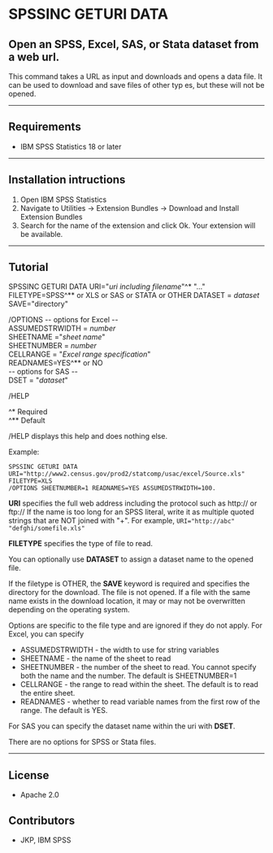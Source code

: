 # SPSSINC GETURI DATA
## Open an SPSS, Excel, SAS, or Stata dataset from a web url.
 This command takes a URL as input and downloads and opens   a data file.  It can be used to download and save files of other typ  es, but these will not be opened.

---
Requirements
----
- IBM SPSS Statistics 18 or later

---
Installation intructions
----
1. Open IBM SPSS Statistics
2. Navigate to Utilities -> Extension Bundles -> Download and Install Extension Bundles
3. Search for the name of the extension and click Ok. Your extension will be available.

---
Tutorial
----
SPSSINC GETURI DATA URI="*uri including filename*"^&#42; "..."  
FILETYPE=SPSS^&#42;&#42; or XLS or SAS or STATA or OTHER
DATASET = *dataset*  
SAVE="directory"  

/OPTIONS
-- options for Excel --  
ASSUMEDSTRWIDTH = *number*  
SHEETNAME ="*sheet name*"  
SHEETNUMBER = *number*  
CELLRANGE = "*Excel range specification*"  
READNAMES=YES^&#42;&#42; or NO  
-- options for SAS --  
DSET = "*dataset*"

/HELP

^&#42; Required  
^&#42;&#42; Default

/HELP displays this help and does nothing else.



Example:
```
SPSSINC GETURI DATA
URI="http://www2.census.gov/prod2/statcomp/usac/excel/Source.xls"
FILETYPE=XLS 
/OPTIONS SHEETNUMBER=1 READNAMES=YES ASSUMEDSTRWIDTH=100.
```

**URI** specifies the full web address including the protocol such as http:// or ftp://
If the name is too long for an SPSS literal, write it as multiple quoted
strings that are NOT joined with "+".  For example,
```URI="http://abc" "defghi/somefile.xls"```

**FILETYPE** specifies the type of file to read.

You can optionally use **DATASET** to assign a dataset name to the opened file.

If the filetype is OTHER, the **SAVE** keyword is required and specifies the directory
for the download.  The file is not opened.  If a file with the same name exists in the download
location, it may or may not be overwritten depending on the operating system.

Options are specific to the file type and are ignored if they do not apply.
For Excel, you can specify
* ASSUMEDSTRWIDTH - the width to use for string variables
* SHEETNAME - the name of the sheet to read
* SHEETNUMBER - the number of the sheet to read.
You cannot specify both the name and the number.  The default is SHEETNUMBER=1
* CELLRANGE - the range to read within the sheet.  The default is to read the entire sheet.
* READNAMES - whether to read variable names from the first row of the range.  The default is YES.

For SAS you can specify the dataset name within the uri with **DSET**.

There are no options for SPSS or Stata files.

---
License
----

- Apache 2.0
                              
Contributors
----

  - JKP, IBM SPSS
